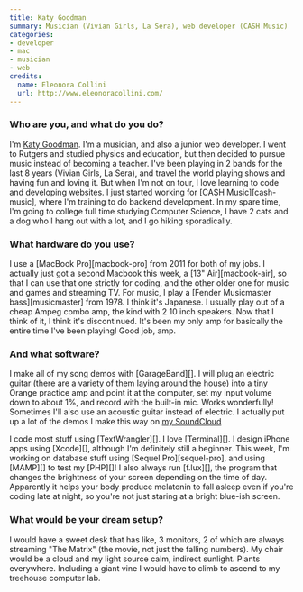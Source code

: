 ```yaml
---
title: Katy Goodman
summary: Musician (Vivian Girls, La Sera), web developer (CASH Music)
categories:
- developer
- mac
- musician
- web
credits:
  name: Eleonora Collini
  url: http://www.eleonoracollini.com/
---
```


### Who are you, and what do you do?

I'm [Katy Goodman](http://www.iamkatygoodman.com/ "Katy's website."). I'm a musician, and also a junior web developer. I went to Rutgers and studied physics and education, but then decided to pursue music instead of becoming a teacher. I've been playing in 2 bands for the last 8 years (Vivian Girls, La Sera), and travel the world playing shows and having fun and loving it. But when I'm not on tour, I love learning to code and developing websites. I just started working for [CASH Music][cash-music], where I'm training to do backend development. In my spare time, I'm going to college full time studying Computer Science, I have 2 cats and a dog who I hang out with a lot, and I go hiking sporadically.

### What hardware do you use?

I use a [MacBook Pro][macbook-pro] from 2011 for both of my jobs. I actually just got a second Macbook this week, a [13" Air][macbook-air], so that I can use that one strictly for coding, and the other older one for music and games and streaming TV. For music, I play a [Fender Musicmaster bass][musicmaster] from 1978. I think it's Japanese. I usually play out of a cheap Ampeg combo amp, the kind with 2 10 inch speakers. Now that I think of it, I think it's discontinued. It's been my only amp for basically the entire time I've been playing! Good job, amp.

### And what software?

I make all of my song demos with [GarageBand][]. I will plug an electric guitar (there are a variety of them laying around the house) into a tiny Orange practice amp and point it at the computer, set my input volume down to about 1%, and record with the built-in mic. Works wonderfully! Sometimes I'll also use an acoustic guitar instead of electric. I actually put up a lot of the demos I make this way on [my SoundCloud](https://soundcloud.com/laseramusic/ "Katy's SoundCloud account.")

I code most stuff using [TextWrangler][]. I love [Terminal][]. I design iPhone apps using [Xcode][], although I'm definitely still a beginner. This week, I'm working on database stuff using [Sequel Pro][sequel-pro], and using [MAMP][] to test my [PHP][]! I also always run [f.lux][], the program that changes the brightness of your screen depending on the time of day. Apparently it helps your body produce melatonin to fall asleep even if you're coding late at night, so you're not just staring at a bright blue-ish screen.

### What would be your dream setup?

I would have a sweet desk that has like, 3 monitors, 2 of which are always streaming "The Matrix" (the movie, not just the falling numbers). My chair would be a cloud and my light source calm, indirect sunlight. Plants everywhere. Including a giant vine I would have to climb to ascend to my treehouse computer lab.